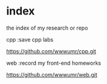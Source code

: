 # index
the index of my research or repo

cpp :save cpp labs

https://github.com/wwwumr/cpp.git

web :record my front-end homeworks

https://github.com/wwwumr/web.git
